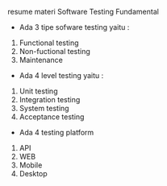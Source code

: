 resume materi Software Testing Fundamental

- Ada 3 tipe sofware testing yaitu : 
1. Functional testing
2. Non-fuctional testing
3. Maintenance

- Ada 4 level testing yaitu :
1. Unit testing
2. Integration testing
3. System testing
4. Acceptance testing

- Ada 4 testing platform
1. API
2. WEB
3. Mobile
4. Desktop
